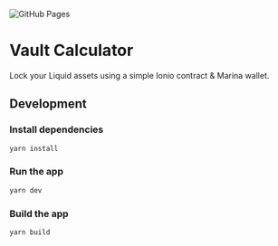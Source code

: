 ![GitHub Pages](https://github.com/louisinger/vault-calculator/actions/workflows/gh-pages.yml/badge.svg)
# Vault Calculator

Lock your Liquid assets using a simple Ionio contract & Marina wallet.

## Development

### Install dependencies

```bash
yarn install
```

### Run the app

```bash
yarn dev
```

### Build the app

```bash
yarn build
```